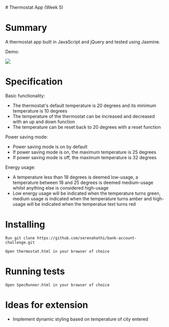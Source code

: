 # Thermostat App (Week 5)

# Summary

A thermostat app built in JavaScript and jQuery and tested using Jasmine.

Demo:

<img src="https://media.giphy.com/media/fWfEPIyrUrFXwsOM2B/giphy.gif">

# Specification

Basic functionality:
- The thermostat's default temperature is 20 degrees and its minimum temperature is 10 degrees
- The temperature of the thermostat can be increased and decreased with an up and down function
- The temperature can be reset back to 20 degrees with a reset function

Power saving mode:
- Power saving mode is on by default
- If power saving mode is on, the maximum temperature is 25 degrees
- If power saving mode is off, the maximum temperature is 32 degrees

Energy usage:
- A temperature less than 18 degrees is deemed low-usage, a temperature between 18 and 25 degrees is deemed medium-usage whilst anything else is considered high-usage
- Low energy usage will be indicated when the temperature turns green, medium usage is indicated when the temperature turns amber and high-usage will be indicated when the temperatue text turns red

# Installing

```
Run git clone https://github.com/serenahathi/bank-account-challenge.git
```
```
Open thermostat.html in your browser of choice
```

# Running tests

``` 
Open SpecRunner.html in your browser of choice
```

# Ideas for extension
- Implement dynamic styling based on temperature of city entered

